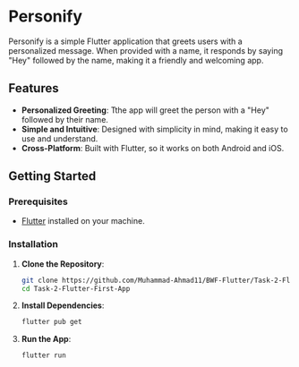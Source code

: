# Personify

Personify is a simple Flutter application that greets users with a personalized message. When provided with a name, it responds by saying "Hey" followed by the name, making it a friendly and welcoming app.

## Features

- **Personalized Greeting**: Tthe app will greet the person with a "Hey" followed by their name.
- **Simple and Intuitive**: Designed with simplicity in mind, making it easy to use and understand.
- **Cross-Platform**: Built with Flutter, so it works on both Android and iOS.

## Getting Started

### Prerequisites

- [Flutter](https://flutter.dev/docs/get-started/install) installed on your machine.

### Installation

1. **Clone the Repository**:
   ```sh
   git clone https://github.com/Muhammad-Ahmad11/BWF-Flutter/Task-2-Flutter-First-App.git
   cd Task-2-Flutter-First-App

2. **Install Dependencies**:
   ```sh
   flutter pub get

3. **Run the App**:
   ```sh
   flutter run
